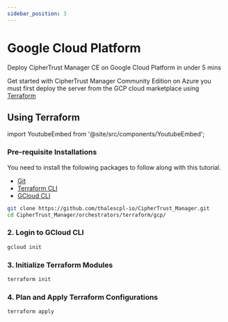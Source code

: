 ```yaml
---
sidebar_position: 3
---
```


# Google Cloud Platform

Deploy CipherTrust Manager CE on Google Cloud Platform in under 5 mins

Get started with CipherTrust Manager Community Edition on Azure you must first deploy the server from the GCP cloud marketplace using [Terraform](##using-terraform)

## Using Terraform

import YoutubeEmbed from '@site/src/components/YoutubeEmbed';

<YoutubeEmbed embedId="q6jNmuq1ZUY" />

### Pre-requisite Installations
You need to install the following packages to follow along with this tutorial.
* [Git](https://gitscm.org)
* [Terraform CLI](https://terraform.io/downloads)
* [GCloud CLI](https://cloud.google.com/sdk/docs/install-sdk#installing_the_latest_version)

```bash title="Terminal"
git clone https://github.com/thalescpl-io/CipherTrust_Manager.git
cd CipherTrust_Manager/orchestrators/terraform/gcp/
```

### 2. Login to GCloud CLI
```bash title="Terminal"
gcloud init
```

### 3. Initialize Terraform Modules
```bash title="Terminal"
terraform init
```

### 4. Plan and Apply Terraform Configurations
```bash title="Terminal"
terraform apply
```